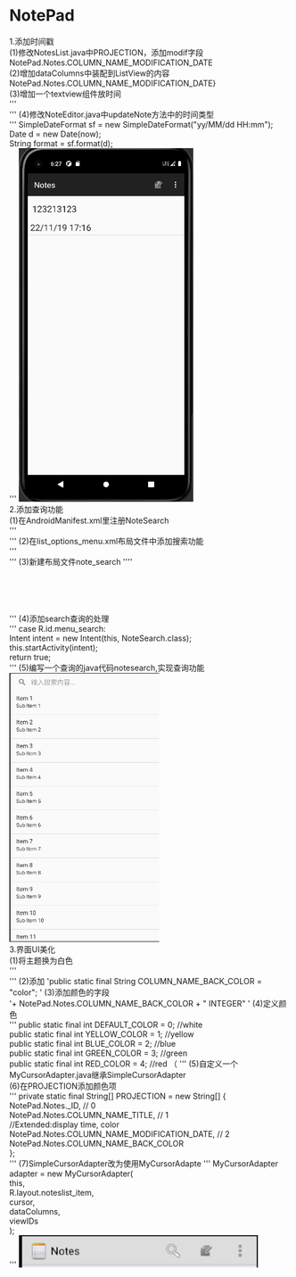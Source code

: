 # NotePad  

1.添加时间戳  
(1)修改NotesList.java中PROJECTION，添加modif字段  
NotePad.Notes.COLUMN_NAME_MODIFICATION_DATE  
(2)增加dataColumns中装配到ListView的内容  
NotePad.Notes.COLUMN_NAME_MODIFICATION_DATE}  
(3)增加一个textview组件放时间  
'''
<TextView  
        android:id="@+id/text2"  
        android:layout_width="match_parent"  
        android:layout_height="wrap_content"  
        android:textAppearance="?android:attr/textAppearanceLarge"  
        android:gravity="center_vertical"  
        android:singleLine="true"/>  
'''
(4)修改NoteEditor.java中updateNote方法中的时间类型  
'''
 SimpleDateFormat sf = new SimpleDateFormat("yy/MM/dd HH:mm");  
        Date d = new Date(now);  
        String format = sf.format(d);  
'''
![时间戳实现](https://github.com/hongwq123/notepad-master/blob/main/jietu1/3.png)  
2.添加查询功能  
(1)在AndroidManifest.xml里注册NoteSearch  
'''
<activity android:name=".NoteSearch" android:label="@string/search_note" />  
'''
(2)在list_options_menu.xml布局文件中添加搜索功能  
'''
    <item  
        android:id="@+id/menu_search"  
        android:icon="@android:drawable/ic_menu_search"  
        android:title="@string/menu_search"  
        android:showAsAction="always" />  
'''
(3)新建布局文件note_search
''''
<?xml version="1.0" encoding="utf-8"?>  
<LinearLayout xmlns:android="http://schemas.android.com/apk/res/android"  
    android:layout_width="match_parent"  
    android:layout_height="match_parent"  
    android:orientation="vertical">  
    <SearchView
        android:id="@+id/search_view"  
        android:layout_width="match_parent"  
        android:layout_height="wrap_content"  
        android:iconifiedByDefault="false"  
        />  
    <ListView  
        android:id="@+id/list_view"  
        android:layout_width="match_parent"  
        android:layout_height="wrap_content"  
        />  
</LinearLayout>  
'''
(4)添加search查询的处理  
'''
        case R.id.menu_search:  
          Intent intent = new Intent(this, NoteSearch.class);  
          this.startActivity(intent);  
          return true;  
'''
(5)编写一个查询的java代码notesearch,实现查询功能  
![查询功能实现](https://github.com/hongwq123/notepad-master/blob/main/jietu1/2.png)  
3.界面UI美化  
(1)将主题换为白色  
'''
        <activity android:name="NotesList" android:label="@string/title_notes_list"  
                  android:theme="@android:style/Theme.Holo.Light">  
'''
(2)添加
        'public static final String COLUMN_NAME_BACK_COLOR = "color";  '
(3)添加颜色的字段  
        '+ NotePad.Notes.COLUMN_NAME_BACK_COLOR + " INTEGER"   '
(4)定义颜色  
        '''
        public static final int DEFAULT_COLOR = 0; //white  
        public static final int YELLOW_COLOR = 1; //yellow  
        public static final int BLUE_COLOR = 2; //blue  
        public static final int GREEN_COLOR = 3; //green  
        public static final int RED_COLOR = 4; //red  （
        '''
(5)自定义一个MyCursorAdapter.java继承SimpleCursorAdapter  
(6)在PROJECTION添加颜色项  
        '''
    private static final String[] PROJECTION = new String[] {  
            NotePad.Notes._ID, // 0  
            NotePad.Notes.COLUMN_NAME_TITLE, // 1  
            //Extended:display time, color  
            NotePad.Notes.COLUMN_NAME_MODIFICATION_DATE, // 2  
            NotePad.Notes.COLUMN_NAME_BACK_COLOR  
    };  
        '''
(7)SimpleCursorAdapter改为使用MyCursorAdapte
        '''
        MyCursorAdapter adapter = new MyCursorAdapter(  
                this,  
                R.layout.noteslist_item,  
                cursor,  
                dataColumns,  
                viewIDs  
        );  
        '''
![时间戳实现](https://github.com/hongwq123/notepad-master/blob/main/jietu1/1.png)  
